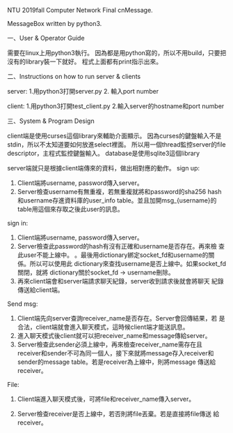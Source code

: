 NTU 2019fall Computer Network Final  cnMessage.

MessageBox written by python3.

一、User & Operator Guide 

需要在linux上用python3執行。 
因為都是用python寫的，所以不用build，只要把沒有的library裝一下就好。 
程式上面都有print指示出來。 

二、Instructions on how to run server & clients 

server: 
1.用python3打開server.py 
2. 輸入port number 

client: 
1.用python3打開test_client.py 
2.輸入server的hostname和port number 


三、System & Program Design 

client端是使用curses這個library來輔助介面顯示。 
因為curses的鍵盤輸入不是stdin，所以不太知道要如何放進select裡面。 
所以用一個thread監控server的file descriptor，主程式監控鍵盤輸入。 
database是使用sqlite3這個library 


server端就只是根據client端傳來的資料，做出相對應的動作。 
sign up: 

1. Client端將username, password傳入server。 
2. Server檢查username有無重複，若無重複就將和password的sha256 hash
和username存進資料庫的user_info table。並且加開msg_{username}的
table用這個來存取之後此user的訊息。 

sign in: 

1. Client端將username, password傳入server。 
2. Server檢查此password的hash有沒有正確和username是否存在。再來檢
查此user不能上線中。 
。最後用dictionary綁定socket_fd和username的關係。所以可以使用此
dictionary來查找username是否上線中。如果socket_fd關閉，就將
dictionary關於socket_fd -> username刪除。 
3. 再來client端會和server端請求聊天紀錄，server收到請求後就會將聊天
紀錄傳送給client端。 

Send msg: 

1. Client端先向server查詢receiver_name是否存在。Server會回傳結果，若
是合法，client端就會進入聊天模式，這時候client端才能送訊息。 
2. 進入聊天模式後client就可以把receiver_name和message傳給server。
3. Server檢查此sender必須上線中，再來檢查receiver_name需存在且
receiver和sender不可為同一個人，接下來就將message存入receiver和
sender的message table。若是receiver為上線中，則將message 傳送給
receiver。 

File: 

1. Client端進入聊天模式後，可將file和receiver_name傳入server。 

2. Server檢查receiver是否上線中，若否則將file丟棄。若是直接將file傳送
給receiver。
